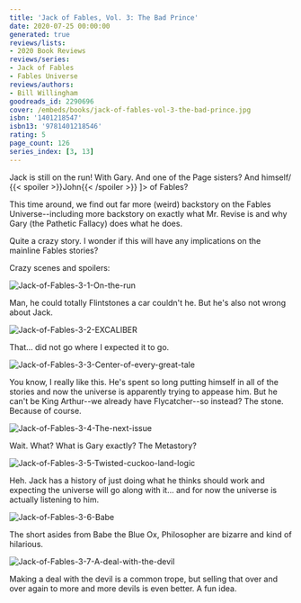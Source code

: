 ```yaml
---
title: 'Jack of Fables, Vol. 3: The Bad Prince'
date: 2020-07-25 00:00:00
generated: true
reviews/lists:
- 2020 Book Reviews
reviews/series:
- Jack of Fables
- Fables Universe
reviews/authors:
- Bill Willingham
goodreads_id: 2290696
cover: /embeds/books/jack-of-fables-vol-3-the-bad-prince.jpg
isbn: '1401218547'
isbn13: '9781401218546'
rating: 5
page_count: 126
series_index: [3, 13]
---
```

Jack is still on the run! With Gary. And one of the Page sisters? And himself/ {{< spoiler >}}John{{< /spoiler >}}  ]> of Fables?  

This time around, we find out far more (weird) backstory on the Fables Universe--including more backstory on exactly what Mr. Revise is and why Gary (the Pathetic Fallacy) does what he does.  

<!--more-->

Quite a crazy story. I wonder if this will have any implications on the mainline Fables stories?  

Crazy scenes and spoilers:  

![Jack-of-Fables-3-1-On-the-run](/embeds/books/attachments/jack-of-fables-3-1-on-the-run.jpg)  

Man, he could totally Flintstones a car couldn't he. But he's also not wrong about Jack.  

![Jack-of-Fables-3-2-EXCALIBER](/embeds/books/attachments/jack-of-fables-3-2-excaliber.jpg)  

That... did not go where I expected it to go.  

![Jack-of-Fables-3-3-Center-of-every-great-tale](/embeds/books/attachments/jack-of-fables-3-3-center-of-every-great-tale.jpg)  

You know, I really like this. He's spent so long putting himself in all of the stories and now the universe is apparently trying to appease him. But he can't be King Arthur--we already have Flycatcher--so instead? The stone. Because of course.  

![Jack-of-Fables-3-4-The-next-issue](/embeds/books/attachments/jack-of-fables-3-4-the-next-issue.jpg)  

Wait. What? What is Gary exactly? The Metastory?  

![Jack-of-Fables-3-5-Twisted-cuckoo-land-logic](/embeds/books/attachments/jack-of-fables-3-5-twisted-cuckoo-land-logic.jpg)  

Heh. Jack has a history of just doing what he thinks should work and expecting the universe will go along with it... and for now the universe is actually listening to him.  

![Jack-of-Fables-3-6-Babe](/embeds/books/attachments/jack-of-fables-3-6-babe.jpg)  

The short asides from Babe the Blue Ox, Philosopher are bizarre and kind of hilarious.  

![Jack-of-Fables-3-7-A-deal-with-the-devil](/embeds/books/attachments/jack-of-fables-3-7-a-deal-with-the-devil.jpg)  

Making a deal with the devil is a common trope, but selling that over and over again to more and more devils is even better. A fun idea.